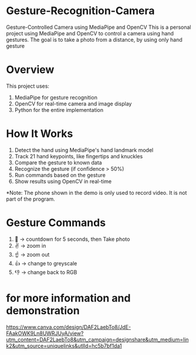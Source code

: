 # Gesture-Recognition-Camera
Gesture-Controlled Camera using MediaPipe and OpenCV
This is a personal project using MediaPipe and OpenCV to control a camera using hand gestures. The goal is to take a photo from a distance, by using only hand gesture

# Overview
This project uses:
1. MediaPipe for gesture recognition
2. OpenCV for real-time camera and image display
3. Python for the entire implementation

# How It Works
1. Detect the hand using MediaPipe's hand landmark model
2. Track 21 hand keypoints, like fingertips and knuckles
3. Compare the gesture to known data
4. Recognize the gesture (if confidence > 50%)
5. Run commands based on the gesture
6. Show results using OpenCV in real-time

*Note: The phone shown in the demo is only used to record video. It is not part of the program.

# Gesture Commands
1. 👊 → countdown for 5 seconds, then Take photo
2. ✌️ → zoom in
3. ☝️ → zoom out
4. 👍 → change to greyscale
5. 👎 → change back to RGB

# for more information and demonstration
https://www.canva.com/design/DAF2LaebTo8/JdE-FAakOWK9Ln8UWRJUyA/view?utm_content=DAF2LaebTo8&utm_campaign=designshare&utm_medium=link2&utm_source=uniquelinks&utlId=hc5b7bf1da1

